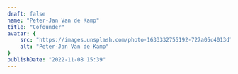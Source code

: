 ```yaml
---
draft: false
name: "Peter-Jan Van de Kamp"
title: "Cofounder"
avatar: {
    src: "https://images.unsplash.com/photo-1633332755192-727a05c4013d?&fit=crop&w=280",
    alt: "Peter-Jan Van de Kamp"
}
publishDate: "2022-11-08 15:39"
---
```

